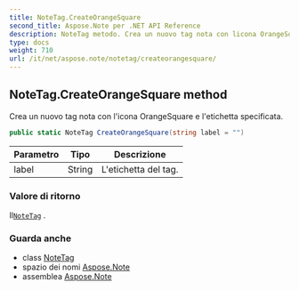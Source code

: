 ```yaml
---
title: NoteTag.CreateOrangeSquare
second_title: Aspose.Note per .NET API Reference
description: NoteTag metodo. Crea un nuovo tag nota con licona OrangeSquare e letichetta specificata.
type: docs
weight: 710
url: /it/net/aspose.note/notetag/createorangesquare/
---
```

## NoteTag.CreateOrangeSquare method

Crea un nuovo tag nota con l'icona OrangeSquare e l'etichetta specificata.

```csharp
public static NoteTag CreateOrangeSquare(string label = "")
```

| Parametro | Tipo | Descrizione |
| --- | --- | --- |
| label | String | L'etichetta del tag. |

### Valore di ritorno

Il[`NoteTag`](../) .

### Guarda anche

* class [NoteTag](../)
* spazio dei nomi [Aspose.Note](../../notetag/)
* assemblea [Aspose.Note](../../../)


